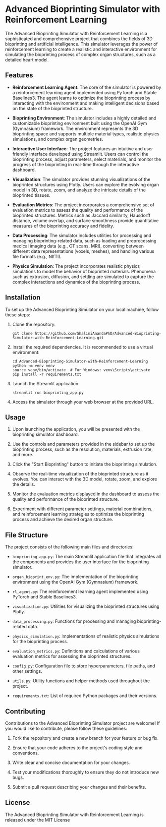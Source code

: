 # Advanced Bioprinting Simulator with Reinforcement Learning

The Advanced Bioprinting Simulator with Reinforcement Learning is a sophisticated and comprehensive project that combines the fields of 3D bioprinting and artificial intelligence. This simulator leverages the power of reinforcement learning to create a realistic and interactive environment for simulating the bioprinting process of complex organ structures, such as a detailed heart model.

## Features

- **Reinforcement Learning Agent**: The core of the simulator is powered by a reinforcement learning agent implemented using PyTorch and Stable Baselines3. The agent learns to optimize the bioprinting process by interacting with the environment and making intelligent decisions based on the state of the bioprinted structure.

- **Bioprinting Environment**: The simulator includes a highly detailed and customizable bioprinting environment built using the OpenAI Gym (Gymnasium) framework. The environment represents the 3D bioprinting space and supports multiple material types, realistic physics simulations, and complex organ geometries.

- **Interactive User Interface**: The project features an intuitive and user-friendly interface developed using Streamlit. Users can control the bioprinting process, adjust parameters, select materials, and monitor the progress of the bioprinting in real-time through the interactive dashboard.

- **Visualization**: The simulator provides stunning visualizations of the bioprinted structures using Plotly. Users can explore the evolving organ model in 3D, rotate, zoom, and analyze the intricate details of the bioprinted tissues.

- **Evaluation Metrics**: The project incorporates a comprehensive set of evaluation metrics to assess the quality and performance of the bioprinted structures. Metrics such as Jaccard similarity, Hausdorff distance, volume overlap, and surface smoothness provide quantitative measures of the bioprinting accuracy and fidelity.

- **Data Processing**: The simulator includes utilities for processing and managing bioprinting-related data, such as loading and preprocessing medical imaging data (e.g., CT scans, MRI), converting between different data representations (voxels, meshes), and handling various file formats (e.g., NIfTI).

- **Physics Simulation**: The project incorporates realistic physics simulations to model the behavior of bioprinted materials. Phenomena such as extrusion, diffusion, and settling are simulated to capture the complex interactions and dynamics of the bioprinting process.

## Installation

To set up the Advanced Bioprinting Simulator on your local machine, follow these steps:

1. Clone the repository:
   ```
   git clone https://github.com/ShaliniAnandaPhD/Advanced-Bioprinting-Simulator-with-Reinforcement-Learning.git
   ```

2. Install the required dependencies. It is recommended to use a virtual environment:
   ```
   cd Advanced-Bioprinting-Simulator-with-Reinforcement-Learning
   python -m venv venv
   source venv/bin/activate  # For Windows: venv\Scripts\activate
   pip install -r requirements.txt
   ```

3. Launch the Streamlit application:
   ```
   streamlit run bioprinting_app.py
   ```

4. Access the simulator through your web browser at the provided URL.

## Usage

1. Upon launching the application, you will be presented with the bioprinting simulator dashboard.

2. Use the controls and parameters provided in the sidebar to set up the bioprinting process, such as the resolution, materials, extrusion rate, and more.

3. Click the "Start Bioprinting" button to initiate the bioprinting simulation.

4. Observe the real-time visualization of the bioprinted structure as it evolves. You can interact with the 3D model, rotate, zoom, and explore the details.

5. Monitor the evaluation metrics displayed in the dashboard to assess the quality and performance of the bioprinted structure.

6. Experiment with different parameter settings, material combinations, and reinforcement learning strategies to optimize the bioprinting process and achieve the desired organ structure.

## File Structure

The project consists of the following main files and directories:

- `bioprinting_app.py`: The main Streamlit application file that integrates all the components and provides the user interface for the bioprinting simulator.

- `organ_bioprint_env.py`: The implementation of the bioprinting environment using the OpenAI Gym (Gymnasium) framework.

- `rl_agent.py`: The reinforcement learning agent implemented using PyTorch and Stable Baselines3.

- `visualization.py`: Utilities for visualizing the bioprinted structures using Plotly.

- `data_processing.py`: Functions for processing and managing bioprinting-related data.

- `physics_simulation.py`: Implementations of realistic physics simulations for the bioprinting process.

- `evaluation_metrics.py`: Definitions and calculations of various evaluation metrics for assessing the bioprinted structures.

- `config.py`: Configuration file to store hyperparameters, file paths, and other settings.

- `utils.py`: Utility functions and helper methods used throughout the project.

- `requirements.txt`: List of required Python packages and their versions.

## Contributing

Contributions to the Advanced Bioprinting Simulator project are welcome! If you would like to contribute, please follow these guidelines:

1. Fork the repository and create a new branch for your feature or bug fix.

2. Ensure that your code adheres to the project's coding style and conventions.

3. Write clear and concise documentation for your changes.

4. Test your modifications thoroughly to ensure they do not introduce new bugs.

5. Submit a pull request describing your changes and their benefits.

## License

The Advanced Bioprinting Simulator with Reinforcement Learning is released under the MIT License

